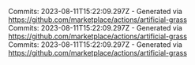 Commits: 2023-08-11T15:22:09.297Z - Generated via https://github.com/marketplace/actions/artificial-grass
<br>
Commits: 2023-08-11T15:22:09.297Z - Generated via https://github.com/marketplace/actions/artificial-grass
<br>
Commits: 2023-08-11T15:22:09.297Z - Generated via https://github.com/marketplace/actions/artificial-grass
<br>
